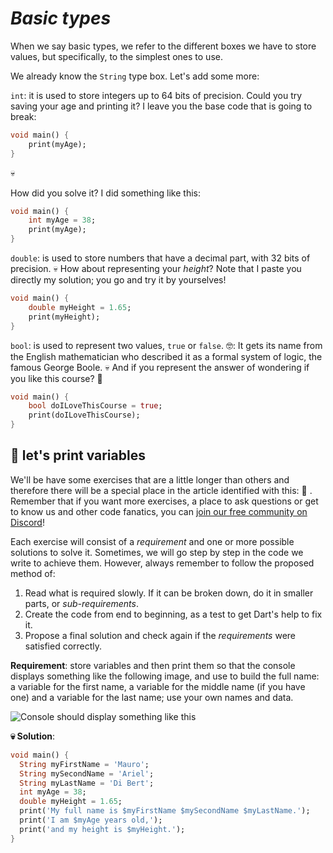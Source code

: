 # _Basic types_

When we say basic types, we refer to the different boxes we have to store values, but specifically, to the simplest ones to use.

We already know the `String` type box. Let's add some more:

`int`: it is used to store integers up to 64 bits of precision. Could you try saving your age and printing it? I leave you the base code that is going to break:

```dart
void main() {
    print(myAge);
}
```

💀

How did you solve it? I did something like this:

```dart
void main() {
    int myAge = 38;
    print(myAge);
}
```

`double`:  is used to store numbers that have a decimal part, with 32 bits of precision. 💀 How about representing your _height_? Note that I paste you directly my solution; you go and try it by yourselves!

```dart
void main() {
    double myHeight = 1.65;
    print(myHeight);
}
```

`bool`:  is used to represent two values, `true` or `false`. 🤓: It gets its name from the English mathematician who described it as a formal system of logic, the famous George Boole. 💀 And if you represent the answer of wondering if you like this course? 🤣

```dart
void main() {
    bool doILoveThisCourse = true;
    print(doILoveThisCourse);
}
```

## 💪 let's print variables

We'll be have some exercises that are a little longer than others and therefore there will be a special place in the article identified with this:  💪 . Remember that if you want more exercises, a place to ask questions or get to know us and other code fanatics, you can [join our free community on Discord](https://discord.gg/vpPVf7guPC)!

Each exercise will consist of a _requirement_ and one or more possible solutions to solve it. Sometimes, we will go step by step in the code we write to achieve them. However, always remember to follow the proposed method of:

1. Read what is required slowly. If it can be broken down, do it in smaller parts, or _sub-requirements_.
2. Create the code from end to beginning, as a test to get Dart's help to fix it.
3. Propose a final solution and check again if the _requirements_ were satisfied correctly.

__Requirement__: store variables and then print them so that the console displays something like the following image, and use to build the full name: a variable for the first name, a variable for the middle name (if you have one) and a variable for the last name; use your own names and data.

![Console should display something like this](https://raw.githubusercontent.com/themonkslab/courses/main/dart/2.Dart_b%C3%A1sico/5.e.1_a_imprimir_variables.png)

__💀 Solution__:

```dart
void main() {
  String myFirstName = 'Mauro';
  String mySecondName = 'Ariel';
  String myLastName = 'Di Bert';
  int myAge = 38;
  double myHeight = 1.65;
  print('My full name is $myFirstName $mySecondName $myLastName.');
  print('I am $myAge years old,');
  print('and my height is $myHeight.');
}
```
